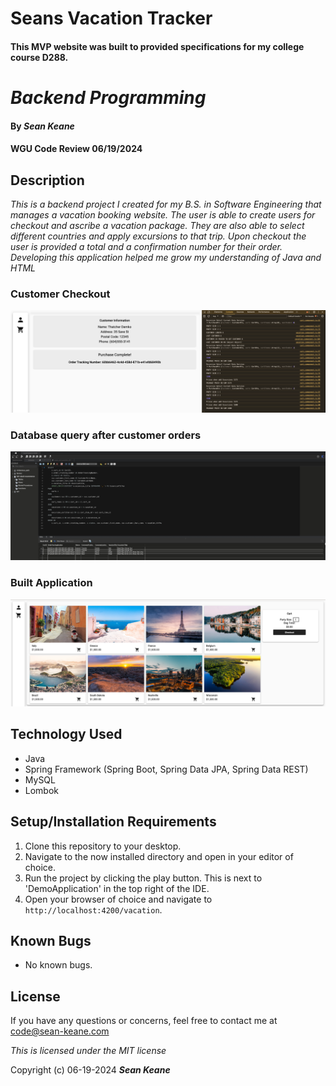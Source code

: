 # Seans Vacation Tracker

#### This MVP website was built to provided specifications for my college course D288.

# _Backend Programming_

#### By _**Sean Keane**_

#### WGU Code Review 06/19/2024

## Description

_This is a backend project I created for my B.S. in Software Engineering that manages a vacation booking website. The
user is able to create users for checkout and ascribe a vacation package. They are also able to select different
countries and apply excursions to that trip. Upon checkout the user is provided a total and a confirmation number for
their order. Developing this application helped me grow my understanding of Java and HTML_

### Customer Checkout

![CustomerCheckout](images/Customer_Checkout.png)

### Database query after customer orders

![DataBase](images/db_query.png)

### Built Application

![BuiltApp](images/built_app.png)

## Technology Used

* Java
* Spring Framework (Spring Boot, Spring Data JPA, Spring Data REST)
* MySQL
* Lombok

## Setup/Installation Requirements

1) Clone this repository to your desktop.
2) Navigate to the now installed directory and open in your editor of choice.
3) Run the project by clicking the play button. This is next to 'DemoApplication' in the top right of the IDE.
4) Open your browser of choice and navigate to `http://localhost:4200/vacation`.

## Known Bugs

* No known bugs.

## License

If you have any questions or concerns, feel free to contact me at code@sean-keane.com

*This is licensed under the MIT license*

Copyright (c) 06-19-2024 **_Sean Keane_**